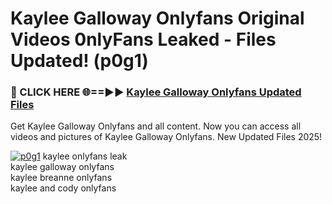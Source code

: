 # Kaylee Galloway Onlyfans Original Videos 0nlyFans Leaked - Files Updated! (p0g1)

<h3>🔴 CLICK HERE 🌐==►► <a href="https://tinyurl.com/2jnfzry5" rel="nofollow">Kaylee Galloway Onlyfans Updated Files</a></h3>

Get Kaylee Galloway Onlyfans and all content. Now you can access all videos and pictures of Kaylee Galloway Onlyfans. New Updated Files 2025!

[![p0g1](https://i.imgur.com/GyGTBgg.gif)](https://tinyurl.com/2jnfzry5)
kaylee onlyfans leak<br>
kaylee galloway onlyfans<br>
kaylee breanne onlyfans<br>
kaylee and cody onlyfans